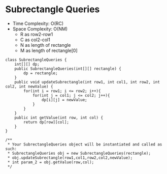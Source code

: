 # Subrectangle Queries

- Time Complexity: O(RC)
- Space Complexity: O(NM)
  - R as row2-row1
  - C as col2-col1
  - N as length of rectangle
  - M as length of rectangle[0]

```
class SubrectangleQueries {
    int[][] dp;
    public SubrectangleQueries(int[][] rectangle) {
        dp = rectangle;
    }
    public void updateSubrectangle(int row1, int col1, int row2, int col2, int newValue) {
        for(int i = row1; i <= row2; i++){
            for(int j = col1; j <= col2; j++){
                dp[i][j] = newValue;
            }
        }
    }
    public int getValue(int row, int col) {
        return dp[row][col];
    }
}
```

```
/**
 * Your SubrectangleQueries object will be instantiated and called as such:
 * SubrectangleQueries obj = new SubrectangleQueries(rectangle);
 * obj.updateSubrectangle(row1,col1,row2,col2,newValue);
 * int param_2 = obj.getValue(row,col);
 */
```

